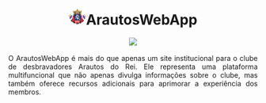 <div align="center">
    <h1><img src="imgs/Logo-AR.png" alt="logo" width="" height="33">ArautosWebApp</h1>
    <p align="center">
        <img
            src="http://img.shields.io/static/v1?label=STATUS&message=EM%20DESENVOLVIMENTO&color=GREEN&style=for-the-badge" />
    </p>
    <p style="text-align: justify;">
    O ArautosWebApp é mais do que apenas um site institucional para o clube de desbravadores Arautos do Rei. Ele representa uma plataforma multifuncional que não apenas divulga informações sobre o clube, mas também oferece recursos adicionais para aprimorar a experiência dos membros.
    </p>
</div>
